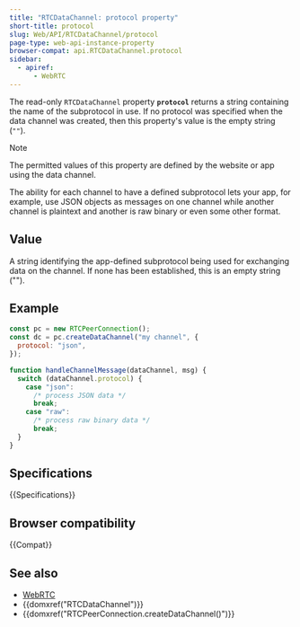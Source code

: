 ```yaml
---
title: "RTCDataChannel: protocol property"
short-title: protocol
slug: Web/API/RTCDataChannel/protocol
page-type: web-api-instance-property
browser-compat: api.RTCDataChannel.protocol
sidebar:
  - apiref:
      - WebRTC
---
```


The read-only `RTCDataChannel` property
**`protocol`** returns a string containing the
name of the subprotocol in use. If no protocol was specified when the data channel was
created, then this property's value is the empty string (`""`).

> [!NOTE]
> The permitted values of this property are defined by the website or app using the
> data channel.

The ability for each channel to have a defined subprotocol lets your app, for example,
use JSON objects as messages on one channel while another channel is plaintext and
another is raw binary or even some other format.

## Value

A string identifying the app-defined subprotocol being used for exchanging data on the
channel. If none has been established, this is an empty string ("").

## Example

```js
const pc = new RTCPeerConnection();
const dc = pc.createDataChannel("my channel", {
  protocol: "json",
});

function handleChannelMessage(dataChannel, msg) {
  switch (dataChannel.protocol) {
    case "json":
      /* process JSON data */
      break;
    case "raw":
      /* process raw binary data */
      break;
  }
}
```

## Specifications

{{Specifications}}

## Browser compatibility

{{Compat}}

## See also

- [WebRTC](/en-US/docs/Web/API/WebRTC_API)
- {{domxref("RTCDataChannel")}}
- {{domxref("RTCPeerConnection.createDataChannel()")}}
